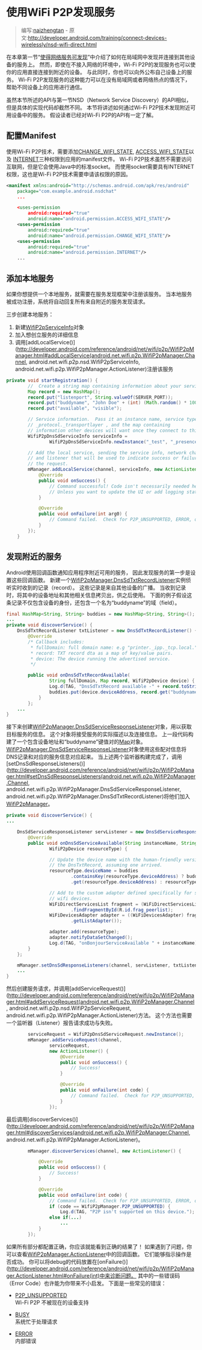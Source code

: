 # 使用WiFi P2P发现服务

> 编写:[naizhengtan](https://github.com/naizhengtan) - 原文:<http://developer.android.com/training/connect-devices-wirelessly/nsd-wifi-direct.html>

在本章第一节“[使得网络服务可发现](nsd.html)”中介绍了如何在局域网中发现并连接到其他设备的服务上。
然而，即使在不接入网络的环境中，Wi-Fi P2P的发现服务也可以使你的应用直接连接到附近的设备。
与此同时，你也可以向外公布自己设备上的服务。
Wi-Fi P2P发现服务的这种能力可以在没有局域网或者网络热点的情况下，
帮助不同设备上的应用进行通信。

虽然本节所述的API与第一节NSD（Network Service Discovery）的API相似，
但是具体的实现代码却截然不同。
本节将讲述如何通过Wi-Fi P2P技术发现附近可用设备中的服务。
假设读者已经对Wi-Fi P2P的API有一定了解。


## 配置Manifest

使用Wi-Fi P2P技术，需要添加[CHANGE_WIFI_STATE](http://developer.android.com/reference/android/Manifest.permission.html#CHANGE_WIFI_STATE),
[ACCESS_WIFI_STATE](http://developer.android.com/reference/android/Manifest.permission.html#ACCESS_WIFI_STATE)以及
[INTERNET](http://developer.android.com/reference/android/Manifest.permission.html#INTERNET)三种权限到应用的manifest文件。
Wi-Fi P2P技术虽然不需要访问互联网，但是它会使用Java中的标准socket。
而使用socket需要具有INTERNET权限，这也是Wi-Fi P2P技术需要申请该权限的原因。


```xml
<manifest xmlns:android="http://schemas.android.com/apk/res/android"
    package="com.example.android.nsdchat"
    ...

    <uses-permission
        android:required="true"
        android:name="android.permission.ACCESS_WIFI_STATE"/>
    <uses-permission
        android:required="true"
        android:name="android.permission.CHANGE_WIFI_STATE"/>
    <uses-permission
        android:required="true"
        android:name="android.permission.INTERNET"/>
    ...
```

## 添加本地服务

如果你想提供一个本地服务，就需要在服务发现框架中注册该服务。
当本地服务被成功注册，系统将自动回复所有来自附近的服务发现请求。

三步创建本地服务：

1. 新建[WifiP2pServiceInfo](http://developer.android.com/reference/android/net/wifi/p2p/nsd/WifiP2pServiceInfo.html)对象
2. 加入想创立服务的详细信息
3. 调用[addLocalService()](http://developer.android.com/reference/android/net/wifi/p2p/WifiP2pManager.html#addLocalService(android.net.wifi.p2p.WifiP2pManager.Channel, android.net.wifi.p2p.nsd.WifiP2pServiceInfo, android.net.wifi.p2p.WifiP2pManager.ActionListener)注册该服务

```java
private void startRegistration() {
        //  Create a string map containing information about your service.
        Map record = new HashMap();
        record.put("listenport", String.valueOf(SERVER_PORT));
        record.put("buddyname", "John Doe" + (int) (Math.random() * 1000));
        record.put("available", "visible");

        // Service information.  Pass it an instance name, service type
        // _protocol._transportlayer , and the map containing
        // information other devices will want once they connect to this one.
        WifiP2pDnsSdServiceInfo serviceInfo =
                WifiP2pDnsSdServiceInfo.newInstance("_test", "_presence._tcp", record);

        // Add the local service, sending the service info, network channel,
        // and listener that will be used to indicate success or failure of
        // the request.
        mManager.addLocalService(channel, serviceInfo, new ActionListener() {
            @Override
            public void onSuccess() {
                // Command successful! Code isn't necessarily needed here,
                // Unless you want to update the UI or add logging statements.
            }

            @Override
            public void onFailure(int arg0) {
                // Command failed.  Check for P2P_UNSUPPORTED, ERROR, or BUSY
            }
        });
    }
```

## 发现附近的服务


Android使用回调函数通知应用程序附近可用的服务，
因此发现服务的第一步是设置这些回调函数。
新建一个[WifiP2pManager.DnsSdTxtRecordListener](http://developer.android.com/reference/android/net/wifi/p2p/WifiP2pManager.DnsSdTxtRecordListener.html)实例侦听实时收到的记录（record）。
这些记录是来自其他设备的广播。
当收到记录时，将其中的设备地址和其他相关信息拷贝出，供之后使用。
下面的例子假设这条记录不仅包含设备的身份，还包含一个名为“buddyname”的域（field）。

```java
final HashMap<String, String> buddies = new HashMap<String, String>();
...
private void discoverService() {
    DnsSdTxtRecordListener txtListener = new DnsSdTxtRecordListener() {
        @Override
        /* Callback includes:
         * fullDomain: full domain name: e.g "printer._ipp._tcp.local."
         * record: TXT record dta as a map of key/value pairs.
         * device: The device running the advertised service.
         */

        public void onDnsSdTxtRecordAvailable(
                String fullDomain, Map record, WifiP2pDevice device) {
                Log.d(TAG, "DnsSdTxtRecord available -" + record.toString());
                buddies.put(device.deviceAddress, record.get("buddyname"));
            }
        };
    ...
}
```

接下来创建[WifiP2pManager.DnsSdServiceResponseListener](http://developer.android.com/reference/android/net/wifi/p2p/WifiP2pManager.DnsSdServiceResponseListener.html)对象，用以获取目标服务的信息。
这个对象将接受服务的实际描述以及连接信息。
上一段代码构建了一个包含设备地址和“buddyname”键值对的[Map](http://developer.android.com/reference/java/util/Map.html)对象。
[WifiP2pManager.DnsSdServiceResponseListener](http://developer.android.com/reference/android/net/wifi/p2p/WifiP2pManager.DnsSdServiceResponseListener.html)对象使用这些配对信息将DNS记录和对应的服务信息对应起来。
当上述两个监听器构建完成了，调用[setDnsSdResponseListeners()](http://developer.android.com/reference/android/net/wifi/p2p/WifiP2pManager.html#setDnsSdResponseListeners(android.net.wifi.p2p.WifiP2pManager.Channel, android.net.wifi.p2p.WifiP2pManager.DnsSdServiceResponseListener, android.net.wifi.p2p.WifiP2pManager.DnsSdTxtRecordListener)将他们加入[WifiP2pManager](http://developer.android.com/reference/android/net/wifi/p2p/WifiP2pManager.html)。

```java
private void discoverService() {
...

    DnsSdServiceResponseListener servListener = new DnsSdServiceResponseListener() {
        @Override
        public void onDnsSdServiceAvailable(String instanceName, String registrationType,
                WifiP2pDevice resourceType) {

                // Update the device name with the human-friendly version from
                // the DnsTxtRecord, assuming one arrived.
                resourceType.deviceName = buddies
                        .containsKey(resourceType.deviceAddress) ? buddies
                        .get(resourceType.deviceAddress) : resourceType.deviceName;

                // Add to the custom adapter defined specifically for showing
                // wifi devices.
                WiFiDirectServicesList fragment = (WiFiDirectServicesList) getFragmentManager()
                        .findFragmentById(R.id.frag_peerlist);
                WiFiDevicesAdapter adapter = ((WiFiDevicesAdapter) fragment
                        .getListAdapter());

                adapter.add(resourceType);
                adapter.notifyDataSetChanged();
                Log.d(TAG, "onBonjourServiceAvailable " + instanceName);
        }
    };

    mManager.setDnsSdResponseListeners(channel, servListener, txtListener);
    ...
}
```


然后创建服务请求，并调用[addServiceRequest()](http://developer.android.com/reference/android/net/wifi/p2p/WifiP2pManager.html#addServiceRequest(android.net.wifi.p2p.WifiP2pManager.Channel, android.net.wifi.p2p.nsd.WifiP2pServiceRequest, android.net.wifi.p2p.WifiP2pManager.ActionListener)方法。
这个方法也需要一个监听器（Listener）报告请求成功与失败。

```java
        serviceRequest = WifiP2pDnsSdServiceRequest.newInstance();
        mManager.addServiceRequest(channel,
                serviceRequest,
                new ActionListener() {
                    @Override
                    public void onSuccess() {
                        // Success!
                    }

                    @Override
                    public void onFailure(int code) {
                        // Command failed.  Check for P2P_UNSUPPORTED, ERROR, or BUSY
                    }
                });
```

最后调用[discoverServices()](http://developer.android.com/reference/android/net/wifi/p2p/WifiP2pManager.html#discoverServices(android.net.wifi.p2p.WifiP2pManager.Channel, android.net.wifi.p2p.WifiP2pManager.ActionListener)。

```java
        mManager.discoverServices(channel, new ActionListener() {

            @Override
            public void onSuccess() {
                // Success!
            }

            @Override
            public void onFailure(int code) {
                // Command failed.  Check for P2P_UNSUPPORTED, ERROR, or BUSY
                if (code == WifiP2pManager.P2P_UNSUPPORTED) {
                    Log.d(TAG, "P2P isn't supported on this device.");
                else if(...)
                    ...
            }
        });
```


如果所有部分都配置正确，你应该就能看到正确的结果了！
如果遇到了问题，你可以查看[WifiP2pManager.ActionListener](http://developer.android.com/reference/android/net/wifi/p2p/WifiP2pManager.ActionListener.html)中的回调函数。
它们能够指示操作是否成功。
你可以将debug的代码放置在[onFailure()](http://developer.android.com/reference/android/net/wifi/p2p/WifiP2pManager.ActionListener.html#onFailure(int)中来诊断问题。
其中的一些错误码（Error Code）也许能为你带来不小启发。
下面是一些常见的错误：

- [P2P_UNSUPPORTED](http://developer.android.com/reference/android/net/wifi/p2p/WifiP2pManager.html#P2P_UNSUPPORTED)
<br>Wi-Fi P2P 不被现在的设备支持


- [BUSY](http://developer.android.com/reference/android/net/wifi/p2p/WifiP2pManager.html#BUSY)
<br>系统忙于处理请求


- [ERROR](http://developer.android.com/reference/android/net/wifi/p2p/WifiP2pManager.html#ERROR)
<br>内部错误












